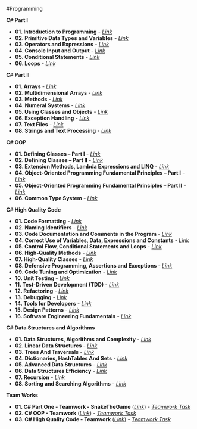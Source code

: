 #Programming

**C# Part I**
* **01. Introduction to Programming** - [*Link*](https://github.com/BorislavIvanov/Telerik_Academy/tree/master/01.%20Programming/01.%20C%23%20Part%20I/01.%20Introduction%20to%20Programming)
* **02. Primitive Data Types and Variables** - [*Link*](https://github.com/BorislavIvanov/Telerik_Academy/tree/master/01.%20Programming/01.%20C%23%20Part%20I/02.%20Primitive%20Data%20Types%20and%20Variables)
* **03. Operators and Expressions** - [*Link*](https://github.com/BorislavIvanov/Telerik_Academy/tree/master/01.%20Programming/01.%20C%23%20Part%20I/03.%20Operators%20and%20Expressions)
* **04. Console Input and Output** - [*Link*](https://github.com/BorislavIvanov/Telerik_Academy/tree/master/01.%20Programming/01.%20C%23%20Part%20I/04.%20Console%20Input%20and%20Output)
* **05. Conditional Statements** - [*Link*](https://github.com/BorislavIvanov/Telerik_Academy/tree/master/01.%20Programming/01.%20C%23%20Part%20I/05.%20Conditional%20Statements)
* **06. Loops** - [*Link*](https://github.com/BorislavIvanov/Telerik_Academy/tree/master/01.%20Programming/01.%20C%23%20Part%20I/06.%20Loops)

**C# Part II**
* **01. Arrays** - [*Link*](https://github.com/BorislavIvanov/Telerik_Academy/tree/master/01.%20Programming/02.%20C%23%20Part%20II/01.%20Arrays)
* **02. Multidimensional Arrays** - [*Link*](https://github.com/BorislavIvanov/Telerik_Academy/tree/master/01.%20Programming/02.%20C%23%20Part%20II/02.%20Multidimensional%20Arrays)
* **03. Methods** - [*Link*](https://github.com/BorislavIvanov/Telerik_Academy/tree/master/01.%20Programming/02.%20C%23%20Part%20II/03.%20Methods)
* **04. Numeral Systems** - [*Link*](https://github.com/BorislavIvanov/Telerik_Academy/tree/master/01.%20Programming/02.%20C%23%20Part%20II/04.%20Numeral%20Systems)
* **05. Using Classes and Objects** - [*Link*](https://github.com/BorislavIvanov/Telerik_Academy/tree/master/01.%20Programming/02.%20C%23%20Part%20II/05.%20Using%20Classes%20and%20Objects)
* **06. Exception Handling** - [*Link*](https://github.com/BorislavIvanov/Telerik_Academy/tree/master/01.%20Programming/02.%20C%23%20Part%20II/06.%20Exception%20Handling)
* **07. Text Files** - [*Link*](https://github.com/BorislavIvanov/Telerik_Academy/tree/master/01.%20Programming/02.%20C%23%20Part%20II/07.%20Text%20Files)
* **08. Strings and Text Processing** - [*Link*](https://github.com/BorislavIvanov/Telerik_Academy/tree/master/01.%20Programming/02.%20C%23%20Part%20II/08.%20Strings%20and%20Text%20Processing)

**C# OOP**
* **01. Defining Classes – Part I** - [*Link*](https://github.com/BorislavIvanov/Telerik_Academy/tree/master/01.%20Programming/03.%20C%23%20OOP/01.%20Defining%20Classes%20%E2%80%93%20Part%20I)
* **02. Defining Classes – Part II** - [*Link*](https://github.com/BorislavIvanov/Telerik_Academy/tree/master/01.%20Programming/03.%20C%23%20OOP/02.%20Defining%20Classes%20%E2%80%93%20Part%20II)
* **03. Extension Methods, Lambda Expressions and LINQ** - [*Link*](https://github.com/BorislavIvanov/Telerik_Academy/tree/master/01.%20Programming/03.%20C%23%20OOP/03.%20Extension%20Methods%2C%20Lambda%20Expressions%20and%20LINQ)
* **04. Object-Oriented Programming Fundamental Principles – Part I** - [*Link*](https://github.com/BorislavIvanov/Telerik_Academy/tree/master/01.%20Programming/03.%20C%23%20OOP/04.%20Object-Oriented%20Programming%20Fundamental%20Principles%20%E2%80%93%20Part%20I)
* **05. Object-Oriented Programming Fundamental Principles – Part II** - [*Link*](https://github.com/BorislavIvanov/Telerik_Academy/tree/master/01.%20Programming/03.%20C%23%20OOP/05.%20Object-Oriented%20Programming%20Fundamental%20Principles%20%E2%80%93%20Part%20II)
* **06. Common Type System** - [*Link*](https://github.com/BorislavIvanov/Telerik_Academy/tree/master/01.%20Programming/03.%20C%23%20OOP/06.%20Common%20Type%20System)

**C# High Quality Code**
* **01. Code Formatting** - [*Link*](https://github.com/BorislavIvanov/Telerik_Academy/tree/master/01.%20Programming/04.%20C%23%20High%20Quality%20Code/01.%20Code%20Formatting)
* **02. Naming Identifiers** - [*Link*](https://github.com/BorislavIvanov/Telerik_Academy/tree/master/01.%20Programming/04.%20C%23%20High%20Quality%20Code/02.%20Naming%20Identifiers)
* **03. Code Documentation and Comments in the Program** - [*Link*](https://github.com/BorislavIvanov/Telerik_Academy/tree/master/01.%20Programming/04.%20C%23%20High%20Quality%20Code/03.%20Code%20Documentation%20and%20Comments%20in%20the%20Program)
* **04. Correct Use of Variables, Data, Expressions and Constants** - [*Link*](https://github.com/BorislavIvanov/Telerik_Academy/tree/master/01.%20Programming/04.%20C%23%20High%20Quality%20Code/04.%20Correct%20Use%20of%20Variables%2C%20Data%2C%20Expressions%20and%20Constants)
* **05. Control Flow, Conditional Statements and Loops** - [*Link*](https://github.com/BorislavIvanov/Telerik_Academy/tree/master/01.%20Programming/04.%20C%23%20High%20Quality%20Code/05.%20Control%20Flow%2C%20Conditional%20Statements%20and%20Loops)
* **06. High-Quality Methods** - [*Link*](https://github.com/BorislavIvanov/Telerik_Academy/tree/master/01.%20Programming/04.%20C%23%20High%20Quality%20Code/06.%20High-Quality%20Methods)
* **07. High-Quality Classes** - [*Link*](https://github.com/BorislavIvanov/Telerik_Academy/tree/master/01.%20Programming/04.%20C%23%20High%20Quality%20Code/07.%20High-Quality%20Classes)
* **08. Defensive Programming, Assertions and Exceptions** - [*Link*](https://github.com/BorislavIvanov/Telerik_Academy/tree/master/01.%20Programming/04.%20C%23%20High%20Quality%20Code/08.%20Defensive%20Programming%2C%20Assertions%20and%20Exceptions)
* **09. Code Tuning and Optimization** - [*Link*](https://github.com/BorislavIvanov/Telerik_Academy/tree/master/01.%20Programming/04.%20C%23%20High%20Quality%20Code/09.%20Code%20Tuning%20and%20Optimization)
* **10. Unit Testing** - [*Link*](https://github.com/BorislavIvanov/Telerik_Academy/tree/master/01.%20Programming/04.%20C%23%20High%20Quality%20Code/10.%20Unit%20Testing)
* **11. Test-Driven Development (TDD)** - [*Link*](https://github.com/BorislavIvanov/Telerik_Academy/tree/master/01.%20Programming/04.%20C%23%20High%20Quality%20Code/11.%20Test-Driven%20Development%20(TDD))
* **12. Refactoring** - [*Link*](https://github.com/BorislavIvanov/Telerik_Academy/tree/master/01.%20Programming/04.%20C%23%20High%20Quality%20Code/12.%20Refactoring)
* **13. Debugging** - [*Link*](https://github.com/BorislavIvanov/Telerik_Academy/tree/master/01.%20Programming/04.%20C%23%20High%20Quality%20Code/13.%20Debugging)
* **14. Tools for Developers** - [*Link*](https://github.com/BorislavIvanov/Telerik_Academy/tree/master/01.%20Programming/04.%20C%23%20High%20Quality%20Code/14.%20Tools%20for%20Developers)
* **15. Design Patterns** - [*Link*](https://github.com/BorislavIvanov/Telerik_Academy/tree/master/01.%20Programming/04.%20C%23%20High%20Quality%20Code/15.%20Design%20Patterns)
* **16. Software Engineering Fundamentals** - [*Link*](https://github.com/BorislavIvanov/Telerik_Academy/tree/master/01.%20Programming/04.%20C%23%20High%20Quality%20Code/16.%20Software%20Engineering%20Fundamentals)

**C# Data Structures and Algorithms**
* **01. Data Structures, Algorithms and Complexity** -  [*Link*](https://github.com/BorislavIvanov/Telerik_Academy/tree/master/01.%20Programming/05.%20C%23%20Data%20Structures%20and%20Algorithms/01.%20Data%20Structures%2C%20Algorithms%20and%20Complexity)
* **02. Linear Data Structures** -  [*Link*](https://github.com/BorislavIvanov/Telerik_Academy/tree/master/01.%20Programming/05.%20C%23%20Data%20Structures%20and%20Algorithms/02.%20Linear%20Data%20Structures)
* **03. Trees And Traversals** -  [*Link*](https://github.com/BorislavIvanov/Telerik_Academy/tree/master/01.%20Programming/05.%20C%23%20Data%20Structures%20and%20Algorithms/03.%20Trees%20And%20Traversals)
* **04. Dictionaries, HashTables And Sets** -  [*Link*](https://github.com/BorislavIvanov/Telerik_Academy/tree/master/01.%20Programming/05.%20C%23%20Data%20Structures%20and%20Algorithms/04.%20Dictionaries%2C%20HashTables%20And%20Sets)
* **05. Advanced Data Structures** -  [*Link*](https://github.com/BorislavIvanov/Telerik_Academy/tree/master/01.%20Programming/05.%20C%23%20Data%20Structures%20and%20Algorithms/05.%20Advanced%20Data%20Structures)
* **06. Data Structures Efficiency** -  [*Link*](https://github.com/BorislavIvanov/Telerik_Academy/tree/master/01.%20Programming/05.%20C%23%20Data%20Structures%20and%20Algorithms/06.%20Data%20Structures%20Efficiency)
* **07. Recursion** -  [*Link*](https://github.com/BorislavIvanov/Telerik_Academy/tree/master/01.%20Programming/05.%20C%23%20Data%20Structures%20and%20Algorithms/07.%20Recursion)
* **08. Sorting and Searching Algorithms** -  [*Link*](https://github.com/BorislavIvanov/Telerik_Academy/tree/master/01.%20Programming/05.%20C%23%20Data%20Structures%20and%20Algorithms/08.%20Sorting%20and%20Searching%20Algorithms#sorting-and-searching-algorithms)

**Team Works**
* **01. C# Part One - Teamwork - SnakeTheGame** ([*Link*](https://github.com/BorislavIvanov/Telerik_Academy/tree/master/01.%20Programming/%3D%3DTeam%20Works%3D%3D/01.%20C%23%20Part%20One%20-%20Teamwork%20-%20SnakeTheGame)) - [*Teamwork Task*](https://github.com/BorislavIvanov/Telerik_Academy/blob/master/01.%20Programming/%3D%3DTeam%20Works%3D%3D/01.%20C%23%20Part%20One%20-%20Teamwork%20-%20SnakeTheGame/README.md)
* **02. C# OOP - Teamwork** ([*Link*](https://github.com/BorislavIvanov/Telerik_Academy/tree/master/01.%20Programming/%3D%3DTeam%20Works%3D%3D/02.%20C%23%20OOP%20-%20Teamwork)) - [*Teamwork Task*](https://github.com/BorislavIvanov/Telerik_Academy/blob/master/01.%20Programming/%3D%3DTeam%20Works%3D%3D/02.%20C%23%20OOP%20-%20Teamwork/README.md)
* **03. C# High Quality Code - Teamwork** ([*Link*](https://github.com/BorislavIvanov/Telerik_Academy/tree/master/01.%20Programming/%3D%3DTeam%20Works%3D%3D/03.%20C%23%20High%20Quality%20Code%20-%20Teamwork)) - [*Teamwork Task*](https://github.com/BorislavIvanov/Telerik_Academy/blob/master/01.%20Programming/%3D%3DTeam%20Works%3D%3D/03.%20C%23%20High%20Quality%20Code%20-%20Teamwork/README.md)
